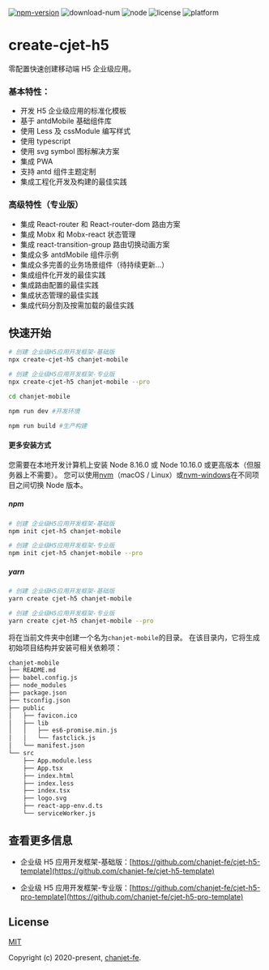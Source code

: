 <a href="https://www.npmjs.com/package/create-cjet-h5"><img src="https://img.shields.io/npm/v/create-cjet-h5.svg" alt="npm-version"></a> <img src="https://img.shields.io/npm/dm/create-cjet-h5.svg" alt="download-num"> <img src="https://img.shields.io/badge/node-%3E=8.16.0-brightgreen.svg" alt="node"> <img src="https://img.shields.io/npm/l/create-cjet-h5.svg" alt="license"> <img src="https://img.shields.io/badge/platform-MacOS%7CLinux%7CWindows-lightgrey.svg" alt="platform">

# create-cjet-h5

零配置快速创建移动端 H5 企业级应用。

### 基本特性：

- 开发 H5 企业级应用的标准化模板
- 基于 antdMobile 基础组件库
- 使用 Less 及 cssModule 编写样式
- 使用 typescript
- 使用 svg symbol 图标解决方案
- 集成 PWA
- 支持 antd 组件主题定制
- 集成工程化开发及构建的最佳实践

### 高级特性（专业版）

- 集成 React-router 和 React-router-dom 路由方案
- 集成 Mobx 和 Mobx-react 状态管理
- 集成 react-transition-group 路由切换动画方案
- 集成众多 antdMobile 组件示例
- 集成众多完善的业务场景组件（待持续更新...）
- 集成组件化开发的最佳实践
- 集成路由配置的最佳实践
- 集成状态管理的最佳实践
- 集成代码分割及按需加载的最佳实践

## 快速开始

```bash
# 创建 企业级H5应用开发框架-基础版
npx create-cjet-h5 chanjet-mobile

# 创建 企业级H5应用开发框架-专业版
npx create-cjet-h5 chanjet-mobile --pro

cd chanjet-mobile

npm run dev #开发环境

npm run build #生产构建
```

#### 更多安装方式

您需要在本地开发计算机上安装 Node 8.16.0 或 Node 10.16.0 或更高版本（但服务器上不需要）。 您可以使用[nvm](https://github.com/nvm-sh/nvm#installation)（macOS / Linux）或[nvm-windows](https://github.com/coreybutler/nvm-windows#node-version-manager-nvm-for-windows)在不同项目之间切换 Node 版本。

##### npm

```bash
# 创建 企业级H5应用开发框架-基础版
npm init cjet-h5 chanjet-mobile

# 创建 企业级H5应用开发框架-专业版
npm init cjet-h5 chanjet-mobile --pro
```

##### yarn

```bash
# 创建 企业级H5应用开发框架-基础版
yarn create cjet-h5 chanjet-mobile

# 创建 企业级H5应用开发框架-专业版
yarn create cjet-h5 chanjet-mobile --pro
```

将在当前文件夹中创建一个名为`chanjet-mobile`的目录。
在该目录内，它将生成初始项目结构并安装可相关依赖项：

```bash
chanjet-mobile
├── README.md
├── babel.config.js
├── node_modules
├── package.json
├── tsconfig.json
├── public
│   ├── favicon.ico
│   ├── lib
│   │   ├── es6-promise.min.js
│   │   └── fastclick.js
│   └── manifest.json
└── src
    ├── App.module.less
    ├── App.tsx
    ├── index.html
    ├── index.less
    ├── index.tsx
    ├── logo.svg
    ├── react-app-env.d.ts
    └── serviceWorker.js
```

## 查看更多信息

- 企业级 H5 应用开发框架-基础版：[https://github.com/chanjet-fe/cjet-h5-template](https://github.com/chanjet-fe/cjet-h5-template)

- 企业级 H5 应用开发框架-专业版：[https://github.com/chanjet-fe/cjet-h5-pro-template](https://github.com/chanjet-fe/cjet-h5-pro-template)

## License

[MIT](http://opensource.org/licenses/MIT)

Copyright (c) 2020-present, [chanjet-fe](https://github.com/chanjet-fe).
